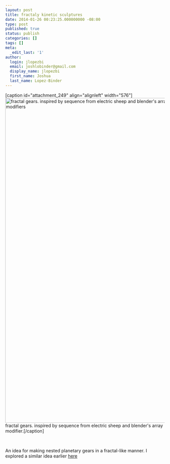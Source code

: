```yaml
---
layout: post
title: fractaly kinetic sculptures
date: 2014-01-26 00:23:25.000000000 -08:00
type: post
published: true
status: publish
categories: []
tags: []
meta:
  _edit_last: '1'
author:
  login: jlopezbi
  email: joshlobinder@gmail.com
  display_name: jlopezbi
  first_name: Joshua
  last_name: Lopez-Binder
---
```

<p>[caption id="attachment_249" align="alignleft" width="576"]<a href="http://joshlopezbinder.com/wp-content/uploads/2014/01/fractalKineticIdea.jpg"><img class=" wp-image-249 " alt="fractal gears. inspired by sequence from electric sheep and blender's array modifiers" src="{{ site.baseurl }}/assets/fractalKineticIdea-576x1024.jpg" width="576" height="1024" /></a> fractal gears. inspired by sequence from electric sheep and blender's array modifier.[/caption]</p>
<p>&nbsp;</p>
<p>An idea for making nested planetary gears in a fractal-like manner. I explored a similar idea earlier <a href="http://papersculpture.wordpress.com/2011/12/06/kinetic-fractal-mechanism/">here</a></p>
